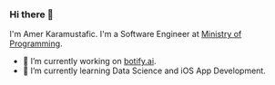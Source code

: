 ### Hi there 👋

I'm Amer Karamustafic. I'm a Software Engineer at [Ministry of Programming](https://github.com/ministryofprogramming).

- 🔭 I’m currently working on [botify.ai](https://www.botify.ai).
- 🌱 I’m currently learning Data Science and iOS App Development.
